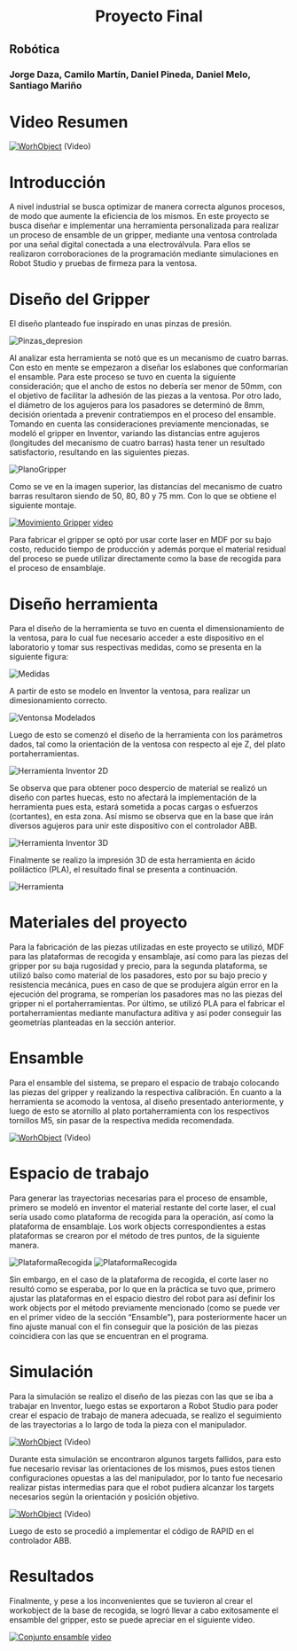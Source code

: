 <h1 align="center"; style="text-align:center;">Proyecto Final</h1>

## Robótica
### Jorge Daza, Camilo Martín, Daniel Pineda, Daniel Melo, Santiago Mariño

# Video Resumen

[![WorhObject](https://i9.ytimg.com/vi/8abgrcEJzHc/mqdefault.jpg?sqp=CJyqhpwG-oaymwEmCMACELQB8quKqQMa8AEB-AHUBoAC4AOKAgwIABABGGUgZShlMA8=&rs=AOn4CLB2wZpqk7p27vk9Y6hiBvmjZlXTBg)](https://www.youtube.com/watch?v=8abgrcEJzHc&ab_channel=jorgeandresdazarodriguez)
(Video)

# Introducción

A nivel industrial se busca optimizar de manera correcta algunos procesos, de modo que aumente la eficiencia de los mismos. En este proyecto se busca diseñar e implementar una herramienta personalizada para realizar un proceso de ensamble de un gripper, mediante una ventosa controlada por una señal digital conectada a una electroválvula. Para ellos se realizaron corroboraciones de la programación mediante simulaciones en Robot Studio y pruebas de firmeza para la ventosa.

# Diseño del Gripper

El diseño planteado fue inspirado en unas pinzas de presión.

![Pinzas_depresion](/Img/PinzasPresion.jpg)

Al analizar esta herramienta se notó que es un mecanismo de cuatro barras. Con esto en mente se empezaron a diseñar los eslabones que conformarían el ensamble. Para este proceso se tuvo en cuenta la siguiente consideración; que el ancho de estos no debería ser menor de 50mm, con el objetivo de facilitar la adhesión de las piezas a la ventosa. Por otro lado, el diámetro de los agujeros para los pasadores se determinó de 8mm, decisión orientada a prevenir contratiempos en el proceso del ensamble. Tomando en cuenta las consideraciones previamente mencionadas, se modeló el gripper en Inventor, variando las distancias entre agujeros (longitudes del mecanismo de cuatro barras) hasta tener un resultado satisfactorio, resultando en las siguientes piezas. 

![PlanoGripper](/Img/planoGripperPiezas.jpg)

Como se ve en la imagen superior, las distancias del mecanismo de cuatro barras resultaron siendo de 50, 80, 80 y 75 mm. Con lo que se obtiene el siguiente montaje.

[![Movimiento Gripper](http://img.youtube.com/vi/gOWi3OqY_q4/0.jpg)](https://www.youtube.com/watch?v=gOWi3OqY_q4&ab_channel=DanielPineda)
 [video](https://www.youtube.com/watch?v=gOWi3OqY_q4&ab_channel=DanielPineda)
 
Para fabricar el gripper se optó por usar corte laser en MDF por su bajo costo, reducido tiempo de producción y además porque el material residual del proceso se puede utilizar directamente como la base de recogida para el proceso de ensamblaje. 

# Diseño herramienta

Para el diseño de la herramienta se tuvo en cuenta el dimensionamiento de la ventosa, para lo cual fue necesario acceder a este dispositivo en el laboratorio y tomar sus respectivas medidas, como se presenta en la siguiente figura:

![Medidas](/Img/MedidasRef.jpeg)

A partir de esto se modelo en Inventor la ventosa, para realizar un dimesionamiento correcto.

![Ventonsa Modelados](/Img/Ventosa3D.jpeg)

Luego de esto se comenzó el diseño de la herramienta con los parámetros dados, tal como la orientación de la ventosa con respecto al eje Z, del plato portaherramientas.

![Herramienta Inventor 2D](/Img/HerramientaInventor2D.jpeg)

Se observa que para obtener poco despercio de material se realizó un diseño con partes huecas, esto no afectará la implementación de la herramienta pues esta, estará sometida a pocas cargas o esfuerzos (cortantes), en esta zona. Así mismo se observa que en la base que irán diversos agujeros para unir este dispositivo con el controlador ABB.

![Herramienta Inventor 3D](/Img/HerramientaInventor3D.jpeg)

Finalmente se realizo la impresión 3D de esta herramienta en ácido poliláctico (PLA), el resultado final se presenta a continuación.

![Herramienta](/Img/Herramienta.jpeg)

# Materiales del proyecto
Para la fabricación de las piezas utilizadas en este proyecto se utilizó, MDF para las plataformas de recogida y ensamblaje, así como para las piezas del gripper por su baja rugosidad y precio, para la segunda plataforma, se utilizó balso como material de los pasadores, esto por su bajo precio y resistencia mecánica, pues en caso de que se produjera algún error en la ejecución del programa, se romperían los pasadores mas no las piezas del gripper ni el portaherramientas. Por último, se utilizó PLA para el fabricar el portaherramientas mediante manufactura aditiva y así poder conseguir las geometrías planteadas en la sección anterior.

# Ensamble

Para el ensamble del sistema, se preparo el espacio de trabajo colocando las piezas del gripper y realizando la respectiva calibración. En cuanto a la herramienta se acomodo la ventosa, al diseño presentado anteriormente, y luego de esto se atornillo al plato portaherramienta con los respectivos tornillos M5, sin pasar de la respectiva medida recomendada.

[![WorhObject](https://img.youtube.com/vi/LBgoFYejHUw/0.jpg)](https://youtube.com/shorts/LBgoFYejHUw?feature=share)
(Video)

# Espacio de trabajo 

Para generar las trayectorias necesarias para el proceso de ensamble, primero se modeló en inventor el material restante del corte laser, el cual sería usado como plataforma de recogida para la operación, así como la plataforma de ensamblaje. Los work objects correspondientes a estas plataformas se crearon por el método de tres puntos, de la siguiente manera.

![PlataformaRecogida](/Img/WOT1)
![PlataformaRecogida](/Img/WOT2)

Sin embargo, en el caso de la plataforma de recogida, el corte laser no resultó como se esperaba, por lo que en la práctica se tuvo que, primero ajustar las plataformas en el espacio diestro del robot para así definir los work objects por el método previamente mencionado (como se puede ver en el primer video de la sección “Ensamble”), para posteriormente hacer un fino ajuste manual con el fin conseguir que la posición de las piezas coincidiera con las que se encuentran en el programa. 
# Simulación

Para la simulación se realizo el diseño de las piezas con las que se iba a trabajar en Inventor, luego estas se exportaron a Robot Studio para poder crear el espacio de trabajo de manera adecuada, se realizo el seguimiento de las trayectorias a lo largo de toda la pieza con el manipulador.

[![WorhObject](https://img.youtube.com/vi/9qHaZTjxoxA/0.jpg)](https://youtu.be/9qHaZTjxoxA)
(Video)

Durante esta simulación se encontraron algunos targets fallidos, para esto fue necesario revisar las orientaciones de los mismos, pues estos tienen configuraciones opuestas a las del manipulador, por lo tanto fue necesario realizar pistas intermedias para que el robot pudiera alcanzar los targets necesarios según la orientación y posición objetivo.

[![WorhObject](https://img.youtube.com/vi/8Jlcn76TU88/0.jpg)](https://youtu.be/8Jlcn76TU88)
(Video)

Luego de esto se procedió a implementar el código de RAPID en el controlador ABB.


# Resultados
Finalmente, y pese a los inconvenientes que se tuvieron al crear el workobject de la base de recogida, se logró llevar a cabo exitosamente el ensamble del gripper, esto se puede apreciar en el siguiente video.

[![Conjunto ensamble](http://img.youtube.com/vi/lHi_EfEtfV0/0.jpg)](https://www.youtube.com/watch?v=lHi_EfEtfV0&ab_channel=santiagomari%C3%B1o)
 [video](https://www.youtube.com/watch?v=lHi_EfEtfV0&ab_channel=santiagomari%C3%B1o)
